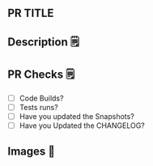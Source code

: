 ## PR TITLE

## Description 🗒
[//]: # (MANDATORY)
[//]: # (What is this Pull Request for?)
[//]: # (Descriptions of the changes)

## PR Checks 🗒
[//]: # (MANDATORY)
[//]: # (Did you run tests successfully, updated snapshots, etc?)

- [ ] Code Builds?
- [ ] Tests runs?
- [ ] Have you updated the Snapshots?
- [ ] Have you Updated the CHANGELOG?

## Images 📸
[//]: # (OPTIONAL)
[//]: # (Reference images)
